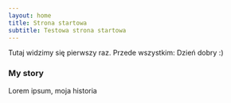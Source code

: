 ```yaml
---
layout: home
title: Strona startowa
subtitle: Testowa strona startowa
---
```


Tutaj widzimy się pierwszy raz. Przede wszystkim: Dzień dobry :)


### My story

Lorem ipsum, moja historia
